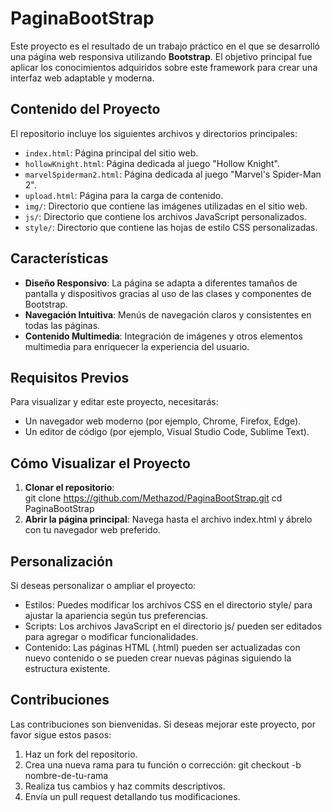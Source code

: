 # PaginaBootStrap

Este proyecto es el resultado de un trabajo práctico en el que se desarrolló una página web responsiva utilizando **Bootstrap**. El objetivo principal fue aplicar los conocimientos adquiridos sobre este framework para crear una interfaz web adaptable y moderna.

## Contenido del Proyecto

El repositorio incluye los siguientes archivos y directorios principales:

- `index.html`: Página principal del sitio web.
- `hollowKnight.html`: Página dedicada al juego "Hollow Knight".
- `marvelSpiderman2.html`: Página dedicada al juego "Marvel's Spider-Man 2".
- `upload.html`: Página para la carga de contenido.
- `img/`: Directorio que contiene las imágenes utilizadas en el sitio web.
- `js/`: Directorio que contiene los archivos JavaScript personalizados.
- `style/`: Directorio que contiene las hojas de estilo CSS personalizadas.

## Características

- **Diseño Responsivo**: La página se adapta a diferentes tamaños de pantalla y dispositivos gracias al uso de las clases y componentes de Bootstrap.
- **Navegación Intuitiva**: Menús de navegación claros y consistentes en todas las páginas.
- **Contenido Multimedia**: Integración de imágenes y otros elementos multimedia para enriquecer la experiencia del usuario.

## Requisitos Previos

Para visualizar y editar este proyecto, necesitarás:

- Un navegador web moderno (por ejemplo, Chrome, Firefox, Edge).
- Un editor de código (por ejemplo, Visual Studio Code, Sublime Text).

## Cómo Visualizar el Proyecto

1. **Clonar el repositorio**:   
   git clone https://github.com/Methazod/PaginaBootStrap.git
   cd PaginaBootStrap
2. **Abrir la página principal**:
   Navega hasta el archivo index.html y ábrelo con tu navegador web preferido.

## Personalización
Si deseas personalizar o ampliar el proyecto:
-  Estilos: Puedes modificar los archivos CSS en el directorio style/ para ajustar la apariencia según tus preferencias.
-  Scripts: Los archivos JavaScript en el directorio js/ pueden ser editados para agregar o modificar funcionalidades.
-  Contenido: Las páginas HTML (.html) pueden ser actualizadas con nuevo contenido o se pueden crear nuevas páginas siguiendo la estructura existente.

## Contribuciones
Las contribuciones son bienvenidas. Si deseas mejorar este proyecto, por favor sigue estos pasos:
1.  Haz un fork del repositorio.
2.  Crea una nueva rama para tu función o corrección:
    git checkout -b nombre-de-tu-rama
3.  Realiza tus cambios y haz commits descriptivos.
4.  Envía un pull request detallando tus modificaciones. 
